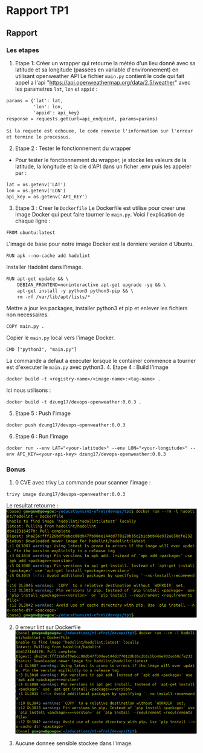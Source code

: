 # Rapport TP1

## Rapport

### Les etapes

1. Etape 1: Créer un wrapper qui retourne la météo d'un lieu donné avec sa latitude et sa longitude (passées en variable d'environnement) en utilisant openweather API
Le fichier `main.py` contient le code qui fait appel a l'api "https://api.openweathermap.org/data/2.5/weather" avec les parametres `lat`, `lon` et `appid` :
```
params = {'lat': lat,
          'lon': lon,
          'appid': api_key}
response = requests.get(url=api_endpoint, params=params)

Si la requete est echouee, le code renvoie l'information sur l'erreur et termine le processus.
```
2. Etape 2 : Tester le fonctionnement du wrapper 
- Pour tester le fonctionnement du wrapper, je stocke les valeurs de la latitude, la longitude et la cle d'API dans un ficher .env puis les appeler par :
```
lat = os.getenv('LAT')
lon = os.getenv('LON')
api_key = os.getenv('API_KEY')
```
3. Etape 3 : Creer le `Dockerfile`
Le Dockerfile est utilise pour creer une image Docker qui peut faire tourner le `main.py`. Voici l'explication de chaque ligne :

```
FROM ubuntu:latest
```
L'image de base pour notre image Docker est la derniere version d'Ubuntu.

```
RUN apk --no-cache add hadolint
```
Installer Hadolint dans l'image.

```
RUN apt-get update && \
    DEBIAN_FRONTEND=noninteractive apt-get upgrade -yq && \
    apt-get install -y python3 python3-pip && \
    rm -rf /var/lib/apt/lists/*
```
Mettre a jour les packages, installer python3 et pip et enlever les fichiers non necessaires.

```
COPY main.py .
```
Copier le `main.py` local vers l'image Docker.

```
CMD ["python3", "main.py"]
```
La commande a defaut a executer lorsque le container commence a tourner est d'executer le `main.py` avec python3.
4. Etape 4 : Build l'image
```
docker build -t <registry-name>/<image-name>:<tag-name> .
```
Ici nous utilisons :
```
docker build -t dzung17/devops-openweather:0.0.3 .
```
5. Etape 5 : Push l'image
```
docker push dzung17/devops-openweather:0.0.3
```
6. Etape 6 : Run l'image
```
docker run --env LAT="<your-latitude>" --env LON="<your-longitude>" --env API_KEY=<your-api-key> dzung17/devops-openweather:0.0.3
```

### Bonus

1. 0 CVE avec trivy
La commande pour scanner l'image :
```
trivy image dzung17/devops-openweather:0.0.3

```
Le resultat retourne :
![trivy scanning](image/trivy.png)

2. 0 erreur lint sur Dockerfile
![add hadolint](image/hadolint.png)

3. Aucune donnee sensible stockee dans l'image.